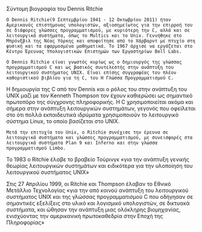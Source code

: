 Σύντομη βιογραφία του Dennis Ritchie

    Ο Dennis Ritchie(9 Σεπτεμβρίου 1941 - 12 Οκτωβρίου 2011) ήταν Αμερικανός επιστήμονας υπολογιστών, αξιοσημείωτος για την επιρροή του σε διάφορες γλώσσες προγραμματισμού, με κυριότερη την C, αλλά και σε λειτουργικά συστήματα, όπως το Multics και το Unix. Γεννήθηκε στο Μπρόνξβιλ της Νέας Υόρκης και αποφοίτησε από το Χάρβαρντ με πτυχίο στη φυσική και τα εφαρμοσμένα μαθηματικά. Το 1967 άρχισε να εργάζεται στο Κέντρο Έρευνας Υπολογιστικών Επιστημών των Εργαστηρίων Bell Labs.
  
    Ο Dennis Ritchie είναι γνωστός κυρίως ως ο δημιουργός της γλώσσας προγραμματισμού C και ως βασικός συντελεστής στην ανάπτυξη του λειτουργικού συστήματος UNIX. Είναι επίσης συγγραφέας του πλέον καθοριστικού βιβλίου για τη C, του Η Γλώσσα Προγραμματισμού C.
Η δημιουργία της C από τον Dennis και ο ρόλος του στην ανάπτυξη του UNIX μαζί με τον Kenneth Thompson τον έχουν καθιερώσει ως σημαντικό πρωτοπόρο της σύγχρονης πληροφορικής. Η C χρησιμοποιείται ακόμα και σήμερα στην ανάπτυξη λειτουργικών συστημάτων, γεγονός που οφείλεται στο ότι πολλά εκπαιδευτικά ιδρύματα χρησιμοποιούν το λειτουργικό σύστημα Linux, το οποίο βασίζεται στο UNIX.

    Μετά την επιτυχία του Unix, ο Ritchie συνέχισε την έρευνα σε λειτουργικά συστήματα και γλώσσες προγραμματισμού, με συνεισφορές στα λειτουργικά συστήματα Plan 9 και Inferno και στην γλώσσα προγραμματισμού Limbo.
Το 1983 ο Ritchie έλαβε το βραβείο Τούρινγκ «για την ανάπτυξη γενικής θεωρίας λειτουργικών συστημάτων και ειδικότερα για την υλοποίηση του λειτουργικού συστήματος UNIX»

   Στις 27 Απριλίου 1999, οι Ritchie και Thompson έλαβαν το Εθνικό Μετάλλιο Τεχνολογίας «για την από κοινού ανάπτυξη του λειτουργικού συστήματος UNIX και της γλώσσας προγραμματισμού C που οδήγησαν σε σημαντικές εξελίξεις στο υλικό και λογισμικό υπολογιστών, σε δικτυακά συστήματα, και ώθησαν την ανάπτυξη μιας ολόκληρης βιομηχανίας, ενισχύοντας την αμερικανική πρωτοκαθεδρία στην Εποχή της Πληροφορίας»
